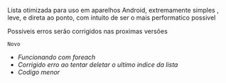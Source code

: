 Lista otimizada para uso em aparelhos Android, extremamente simples , leve, e direta ao ponto, com intuito de ser o mais performatico possivel

Possiveis erros serão corrigidos nas proximas versões

`Novo`
- *Funcionando com foreach*
- *Corrigido erro ao tentar deletar o ultimo indice da lista*
- *Codigo menor*
